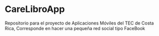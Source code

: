 # CareLibroApp
Repositorio para el proyecto de Aplicaciones Móviles del TEC de Costa Rica, Corresponde en hacer una pequeña red social tipo FaceBook

